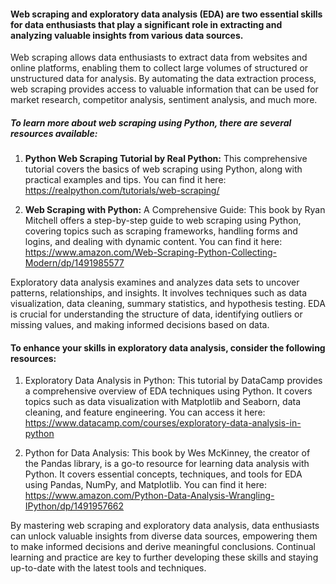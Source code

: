 #### Web scraping and exploratory data analysis (EDA) are two essential skills for data enthusiasts that play a significant role in extracting and analyzing valuable insights from various data sources.

Web scraping allows data enthusiasts to extract data from websites and online platforms, enabling them to collect large volumes of structured or unstructured data for analysis. 
By automating the data extraction process, web scraping provides access to valuable information that can be used for market research, competitor analysis, sentiment analysis, and much more.

##### To learn more about web scraping using Python, there are several resources available:

1. **Python Web Scraping Tutorial by Real Python:** This comprehensive tutorial covers the basics of web scraping using Python, along with practical examples and tips. 
You can find it here: https://realpython.com/tutorials/web-scraping/

2. **Web Scraping with Python:** A Comprehensive Guide: This book by Ryan Mitchell offers a step-by-step guide to web scraping using Python, covering topics such as scraping frameworks, 
handling forms and logins, and dealing with dynamic content. You can find it here: https://www.amazon.com/Web-Scraping-Python-Collecting-Modern/dp/1491985577

Exploratory data analysis examines and analyzes data sets to uncover patterns, relationships, and insights. 
It involves techniques such as data visualization, data cleaning, summary statistics, and hypothesis testing. EDA is crucial for understanding the structure of data, 
identifying outliers or missing values, and making informed decisions based on data.

#### To enhance your skills in exploratory data analysis, consider the following resources:

1. Exploratory Data Analysis in Python: This tutorial by DataCamp provides a comprehensive overview of EDA techniques using Python. 
It covers topics such as data visualization with Matplotlib and Seaborn, data cleaning, and feature engineering. You can access it here: https://www.datacamp.com/courses/exploratory-data-analysis-in-python

2. Python for Data Analysis: This book by Wes McKinney, the creator of the Pandas library, is a go-to resource for learning data analysis with Python. 
It covers essential concepts, techniques, and tools for EDA using Pandas, NumPy, and Matplotlib. You can find it here: https://www.amazon.com/Python-Data-Analysis-Wrangling-IPython/dp/1491957662

By mastering web scraping and exploratory data analysis, data enthusiasts can unlock valuable insights from diverse data sources, 
empowering them to make informed decisions and derive meaningful conclusions. Continual learning and practice are key to further developing these skills and staying up-to-date with the latest tools and techniques.
